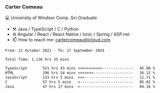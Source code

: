 ### Carter Comeau

💻 University of Windsor Comp. Sci Graduate

- ⚒️ Java / TypeScript / C / Python
- ⚙️ Angular / React / React Native / Ionic / Spring / ASP.net
- 📫 How to reach me: cartercomeau@icloud.com

<!--START_SECTION:waka-->

```txt
From: 21 October 2021 - To: 27 September 2024

Total Time: 1,136 hrs 35 mins

TypeScript       521 hrs 43 mins >>>>>>>>>>>--------------   45.90 %
HTML             296 hrs 54 mins >>>>>>>------------------   26.12 %
JavaScript       133 hrs 5 mins  >>>----------------------   11.71 %
C                57 hrs 5 mins   >------------------------   05.02 %
Java             47 hrs 17 mins  >------------------------   04.16 %
```

<!--END_SECTION:waka-->
